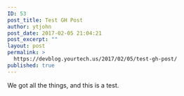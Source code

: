 ```yaml
---
ID: 53
post_title: Test GH Post
author: ytjohn
post_date: 2017-02-05 21:04:21
post_excerpt: ""
layout: post
permalink: >
  https://devblog.yourtech.us/2017/02/05/test-gh-post/
published: true
---
```

We got all the things, and this is a test.